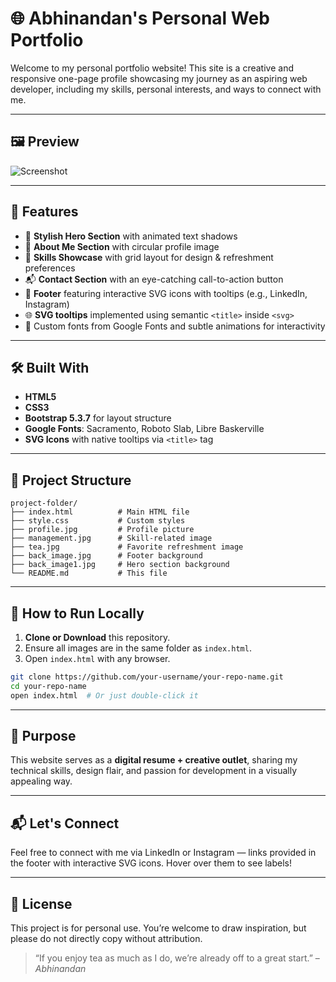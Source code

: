
# 🌐 Abhinandan's Personal Web Portfolio

Welcome to my personal portfolio website! This site is a creative and responsive one-page profile showcasing my journey as an aspiring web developer, including my skills, personal interests, and ways to connect with me.

---

## 🖼️ Preview

![Screenshot](./preview.jpg) <!-- You can replace this with an actual screenshot of your website -->

---

## 🚀 Features

- 🎨 **Stylish Hero Section** with animated text shadows
- 👤 **About Me Section** with circular profile image
- 💼 **Skills Showcase** with grid layout for design & refreshment preferences
- 📬 **Contact Section** with an eye-catching call-to-action button
- 🦶 **Footer** featuring interactive SVG icons with tooltips (e.g., LinkedIn, Instagram)
- 🌐 **SVG tooltips** implemented using semantic `<title>` inside `<svg>`
- 🎨 Custom fonts from Google Fonts and subtle animations for interactivity

---

## 🛠️ Built With

- **HTML5**
- **CSS3**
- **Bootstrap 5.3.7** for layout structure
- **Google Fonts**: Sacramento, Roboto Slab, Libre Baskerville
- **SVG Icons** with native tooltips via `<title>` tag

---

## 📁 Project Structure

```
project-folder/
├── index.html          # Main HTML file
├── style.css           # Custom styles
├── profile.jpg         # Profile picture
├── management.jpg      # Skill-related image
├── tea.jpg             # Favorite refreshment image
├── back_image.jpg      # Footer background
├── back_image1.jpg     # Hero section background
└── README.md           # This file
```

---

## 🧩 How to Run Locally

1. **Clone or Download** this repository.
2. Ensure all images are in the same folder as `index.html`.
3. Open `index.html` with any browser.

```bash
git clone https://github.com/your-username/your-repo-name.git
cd your-repo-name
open index.html  # Or just double-click it
```

---

## 🎯 Purpose

This website serves as a **digital resume + creative outlet**, sharing my technical skills, design flair, and passion for development in a visually appealing way.

---

## 📬 Let's Connect

Feel free to connect with me via LinkedIn or Instagram — links provided in the footer with interactive SVG icons. Hover over them to see labels!

---

## 📝 License

This project is for personal use. You’re welcome to draw inspiration, but please do not directly copy without attribution.

> “If you enjoy tea as much as I do, we’re already off to a great start.” – *Abhinandan*
